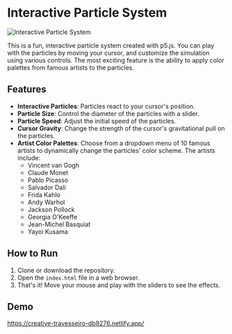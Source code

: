# Interactive Particle System

![Interactive Particle System](https://i.imgur.com/wVZAiOx.jpeg)

This is a fun, interactive particle system created with p5.js. You can play with the particles by moving your cursor, and customize the simulation using various controls. The most exciting feature is the ability to apply color palettes from famous artists to the particles.

## Features

- **Interactive Particles**: Particles react to your cursor's position.
- **Particle Size**: Control the diameter of the particles with a slider.
- **Particle Speed**: Adjust the initial speed of the particles.
- **Cursor Gravity**: Change the strength of the cursor's gravitational pull on the particles.
- **Artist Color Palettes**: Choose from a dropdown menu of 10 famous artists to dynamically change the particles' color scheme. The artists include:
    - Vincent van Gogh
    - Claude Monet
    - Pablo Picasso
    - Salvador Dalí
    - Frida Kahlo
    - Andy Warhol
    - Jackson Pollock
    - Georgia O'Keeffe
    - Jean-Michel Basquiat
    - Yayoi Kusama

## How to Run

1.  Clone or download the repository.
2.  Open the `index.html` file in a web browser.
3.  That's it! Move your mouse and play with the sliders to see the effects.

## Demo
https://creative-travesseiro-db9276.netlify.app/
